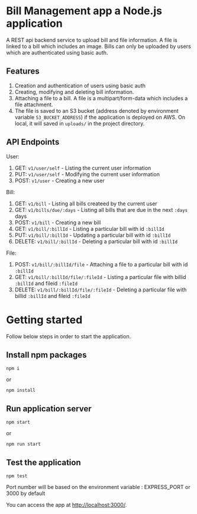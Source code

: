 # Bill Management app a Node.js application

A REST api backend service to upload bill and file information. A file is linked to a bill which includes an image.
Bills can only be uploaded by users which are authenticated using basic auth.

## Features

1. Creation and authentication of users using basic auth
2. Creating, modifying and deleting bill information.
3. Attaching a file to a bill. A file is a multipart/form-data which includes a file attachment.
4. The file is saved to an S3 bucket (address denoted by environment variable `S3_BUCKET_ADDRESS`) if the application is deployed on AWS. On local, it will saved in `uploads/` in the project directory.

## API Endpoints

User:
1. GET: `v1/user/self` - Listing the current user information
2. PUT: `v1/user/self` - Modifying the current user information
3. POST: `v1/user` - Creating a new user

Bill:
1. GET: `v1/bill` - Listing all bills createed by the current user
2. GET: `v1/bills/due/:days` - Listing all bills that are due in the next `:days` days
3. POST: `v1/bill` - Creating a new bill
4. GET: `v1/bill/:billId` - Listing a particular bill with id `:billId`
5. PUT: `v1/bill/:billId` - Updating a particular bill with id `:billId`
6. DELETE: `v1/bill/:billId` - Deleting a particular bill with id `:billId`

File:
1. POST: `v1/bill/:billId/file` - Attaching a file to a particular bill with id `:billId`
2. GET: `v1/bill/:billId/file/:fileId` - Listing a particular file with billid `:billId` and fileid `:fileId`
3. DELETE: `v1/bill/:billId/file/:fileId` - Deleting a particular file with billid `:billId` and fileid `:fileId`

# Getting started

Follow below steps in order to start the application.

## Install npm packages

```
npm i
```

or

```
npm install
```

## Run application server

```
npm start
```
 
 or 
 
```
npm run start
```

## Test the application

```
npm test
```

Port number will be based on the environment variable : EXPRESS_PORT or 3000 by default

You can access the app at [http://localhost:3000/](http://localhost:3000/).
